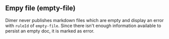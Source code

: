 ## Empy file (empty-file)

Dimer never publishes markdown files which are empty and display an error with `ruleId` of `empty-file`. Since there isn't enough information available to persist an empty doc, it is marked as error.
